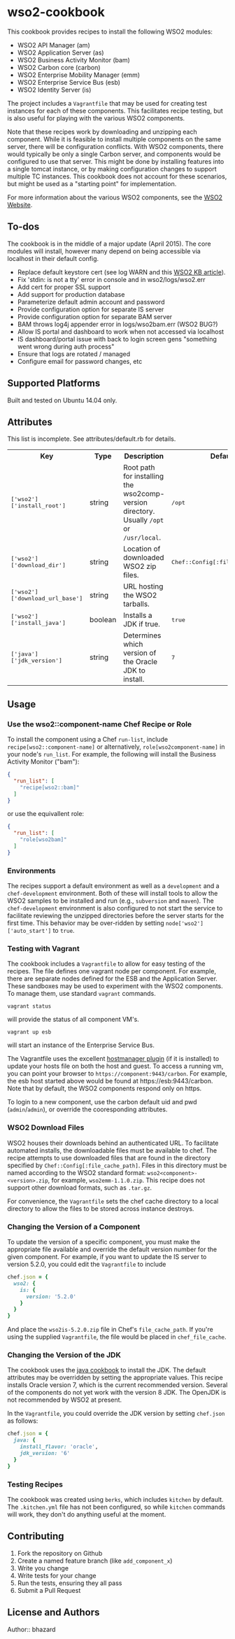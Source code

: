# wso2-cookbook

This cookbook provides recipes to install the following WSO2 modules:

* WSO2 API Manager (am)
* WSO2 Application Server (as)
* WSO2 Business Activity Monitor (bam)
* WSO2 Carbon core (carbon)
* WSO2 Enterprise Mobility Manager (emm)
* WSO2 Enterprise Service Bus (esb)
* WSO2 Identity Server (is)

The project includes a `Vagrantfile` that may be used for creating test instances
for each of these components.  This facilitates recipe testing, but is also
useful for playing with the various WSO2 components.

Note that these recipes work by downloading and unzipping each component.  While
it is feasible to install multiple components on the same server, there will be
configuration conflicts.  With WSO2 components, there would typically be only
a single Carbon server, and components would be configured to use that server.
This might be done by installing features into a single tomcat instance, or by
making configuration changes to support multiple TC instances.  This cookbook
does not account for these scenarios, but might be used as a "starting point"
for implementation.

For more information about the various WSO2 components, see the [WSO2 Website](http://wso2.com/products/).

## To-dos

The cookbook is in the middle of a major update (April 2015).  The core modules 
will install, however many depend on being accessible via localhost in their default config.

* Replace default keystore cert (see log WARN and this [WSO2 KB article](http://wso2.com/library/knowledge-base/2011/08/adding-ca-certificate-authority-signed-certificate-wso2-products/)).
* Fix 'stdin: is not a tty' error in console and in wso2/logs/wso2.err
* Add cert for proper SSL support
* Add support for production database
* Parameterize default admin account and password
* Provide configuration option for separate IS server
* Provide configuration option for separate BAM server
* BAM throws log4j appender error in logs/wso2bam.err (WSO2 BUG?)
* Allow IS portal and dashboard to work when not accessed via localhost
* IS dashboard/portal issue with back to login screen gens "something went wrong during auth process"
* Ensure that logs are rotated / managed
* Configure email for password changes, etc

## Supported Platforms

Built and tested on Ubuntu 14.04 only.

## Attributes

This list is incomplete.  See attributes/default.rb for details.

<table>
  <tr>
    <th>Key</th>
    <th>Type</th>
    <th>Description</th>
    <th>Default</th>
  </tr>
  <tr>
    <td><tt>['wso2']['install_root']</tt></td>
    <td>string</td>
    <td>Root path for installing the wso2comp-version directory.  Usually <code>/opt</code> or <code>/usr/local</code>.</td>
    <td><tt>/opt</tt></td>
  </tr>
  <tr>
    <td><tt>['wso2']['download_dir']</tt></td>
    <td>string</td>
    <td>Location of downloaded WSO2 zip files.</td>
    <td><tt>Chef::Config[:file_cache_path]</tt></td>
  </tr>
  <tr>
    <td><tt>['wso2']['download_url_base']</tt></td>
    <td>string</td>
    <td>URL hosting the WSO2 tarballs.</td>
    <td><tt></tt></td>
  </tr>
  <tr>
    <td><tt>['wso2']['install_java']</tt></td>
    <td>boolean</td>
    <td>Installs a JDK if true.</td>
    <td><tt>true</tt></td>
  </tr>
  <tr>
    <td><tt>['java']['jdk_version']</tt></td>
    <td>string</td>
    <td>Determines which version of the Oracle JDK to install.</td>
    <td><tt>7</tt></td>
  </tr>
</table>

## Usage

### Use the wso2::component-name Chef Recipe or Role

To install the component using a Chef `run-list`, 
include `recipe[wso2::component-name]` 
or alternatively, `role[wso2component-name]` in your 
node's `run_list`.  For example, the following will install the Business 
Activity Monitor ("bam"):

```json
{
  "run_list": [
    "recipe[wso2::bam]"
  ]
}
```
or use the equivallent role:

```json
{
  "run_list": [
    "role[wso2bam]"
  ]
}
```

### Environments

The recipes support a default environment as well as a `development` and a
`chef-development` environment.  Both of these will install tools to allow
the WSO2 samples to be installed and run (e.g., `subversion` and `maven`).  The
`chef-development` environment is also configured to not start the service to
facilitate reviewing the unzipped directories before the server starts for the
first time.  This behavior may be over-ridden by setting 
`node['wso2']['auto_start']` to `true`.

### Testing with Vagrant

The cookbook includes a `Vagrantfile` to allow for easy testing of the
recipes.  The file defines one vagrant node per component.  For example, there
are separate nodes defined for the ESB and the Application Server.  These 
sandboxes may be used to experiment with the WSO2 components.  To manage them,
use standard `vagrant` commands.

```
vagrant status
```

will provide the status of all component VM's.

```
vagrant up esb
```

will start an instance of the Enterprise Service Bus.

The Vagrantfile uses the excellent 
[hostmanager plugin](https://github.com/smdahlen/vagrant-hostmanager) (if it
is installed) to 
update your hosts file on both the host and guest.  To access a running vm, 
you can point your browser to `https://component:9443/carbon`.  For example, the 
esb host started above would be found at
https://esb:9443/carbon.  Note that by default, the WSO2 components respond only
on https.

To login to a new component, use the carbon default uid and pwd (`admin`/`admin`),
or override the cooresponding attributes.

### WSO2 Download Files

WSO2 houses their downloads behind an authenticated URL.  To facilitate automated
installs, the downloadable files must be available to chef.  The recipe 
attempts to use downloaded files that are found in the directory
specified by `Chef::Config[:file_cache_path]`.
Files in this directory must be named according to the WSO2 standard format: `wso2<component>-<version>.zip`,
for example, `wso2emm-1.1.0.zip`.  This recipe does not support other download
formats, such as `.tar.gz`.  

For convenience, the `Vagrantfile` sets the chef cache directory to a local
directory to allow the files to be stored across instance destroys.

### Changing the Version of a Component

To update the version of a specific component, you must make the appropriate
file available and override the default version number for the given component.
For example, if you want to update the IS server to version 5.2.0, you could 
edit the `Vagrantfile` to include

```ruby
chef.json = {
  wso2: {
    is: {
      version: '5.2.0'
    }
  }
}
```

And place the `wso2is-5.2.0.zip` file in Chef's `file_cache_path`.  If you're using
the supplied `Vagrantfile`, the file would be placed in `chef_file_cache`.

### Changing the Version of the JDK

The cookbook uses the [java cookbook](https://supermarket.chef.io/cookbooks/java)
to install the JDK.  The default attributes may be overridden by setting the
appropriate values.  This recipe installs Oracle version 7, which is the current
recommended version.  Several of the components do not yet work with the version
8 JDK.  The OpenJDK is not recommended by WSO2 at present.

In the `Vagrantfile`, you could override the JDK version by setting `chef.json`
as follows:

```ruby
chef.json = {
  java: {
    install_flavor: 'oracle',
    jdk_version: '6'
  }
}
```

### Testing Recipes

The cookbook was created using `berks`, which includes `kitchen` by default.
The `.kitchen.yml` file has not been configured, so while `kitchen` commands
will work, they don't do anything useful at the moment.  

## Contributing

1. Fork the repository on Github
2. Create a named feature branch (like `add_component_x`)
3. Write you change
4. Write tests for your change
5. Run the tests, ensuring they all pass
6. Submit a Pull Request

## License and Authors

Author:: bhazard
